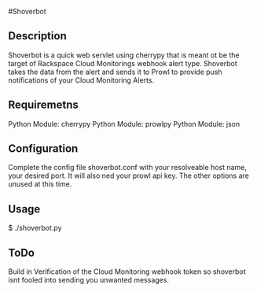 #Shoverbot

## Description
Shoverbot is a quick web servlet using cherrypy that is meant ot be the target of Rackspace Cloud Monitorings webhook alert type. Shoverbot takes the data from the alert and sends it to Prowl to provide push notifications of your Cloud Monitoring Alerts. 

## Requiremetns
Python Module: cherrypy
Python Module: prowlpy
Python Module: json

## Configuration
Complete the config file shoverbot.conf with your resolveable host name, your desired port. It will also ned your prowl api key. The other options are unused at this time.

## Usage
$ ./shoverbot.py 

## ToDo
Build in Verification of the Cloud Monitoring webhook token so shoverbot isnt fooled into sending you unwanted messages. 
